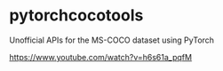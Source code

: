 # pytorchcocotools
Unofficial APIs for the MS-COCO dataset using PyTorch

https://www.youtube.com/watch?v=h6s61a_pqfM